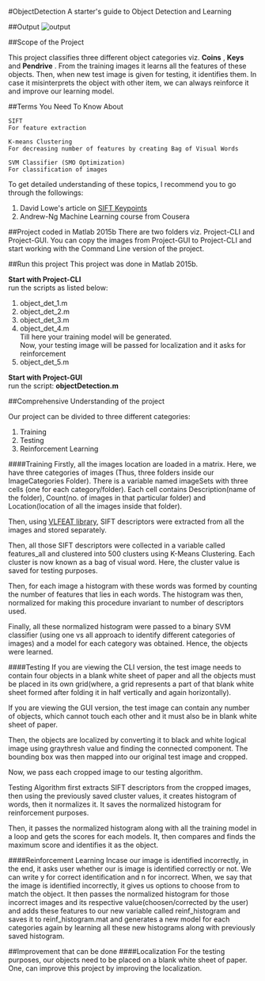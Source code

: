 #ObjectDetection
A starter's guide to Object Detection and Learning

##Output
![output](https://cloud.githubusercontent.com/assets/19733021/18026801/98d28594-6c71-11e6-91a5-6b1059c634ab.JPG)

##Scope of the Project

This project classifies three different object categories viz. 
**Coins**
, 
**Keys** 
and 
**Pendrive**
. From the training images it learns all the features of these
 objects. Then, when new test image is given for testing, it identifies them. 
 In case it misinterprets the object with other item, we can always reinforce it and 
 improve our learning model.

##Terms You Need To Know About
```
SIFT  
For feature extraction

K-means Clustering  
For decreasing number of features by creating Bag of Visual Words

SVM Classifier (SMO Optimization)  
For classification of images
```
To get detailed understanding of these topics, I recommend you to go through the followings:  
1. David Lowe's article on [SIFT Keypoints](https://www.cs.ubc.ca/~lowe/papers/ijcv04.pdf)  
2. Andrew-Ng Machine Learning course from Cousera

##Project coded in Matlab 2015b
There are two folders viz. Project-CLI and Project-GUI. You can copy the images from Project-GUI to Project-CLI and start working with the Command Line version of the project.

##Run this project
This project was done in Matlab 2015b.  

**Start with Project-CLI**  
run the scripts as listed below:  
1. object_det_1.m  
2. object_det_2.m  
3. object_det_3.m  
4. object_det_4.m  
Till here your training model will be generated.  
Now, your testing image will be passed for localization and it asks for reinforcement  
5. object_det_5.m  

**Start with Project-GUI**  
run the script:
**objectDetection.m**

##Comprehensive Understanding of the project

Our project can be divided to three different categories:  
1. Training  
2. Testing  
3. Reinforcement Learning  

####Training
Firstly, all the images location are loaded in a matrix. Here, we have three categories of images (Thus, three folders inside our ImageCategories Folder). There is a variable named imageSets with three cells (one for each category/folder). Each cell contains Description(name of the folder), Count(no. of images in that particular folder) and Location(location of all the images inside that folder).

Then, using
[VLFEAT library](http://www.vlfeat.org/),
SIFT descriptors were extracted from all the images and stored separately.

Then, all those SIFT descriptors were collected in a variable called features_all and clustered into 500 clusters using K-Means Clustering. Each cluster is now known as a bag of visual word. Here, the cluster value is saved for testing purposes.

Then, for each image a histogram with these words was formed by counting the number of features that lies in each words. The histogram was then, normalized for making this procedure invariant to number of descriptors used.

Finally, all these normalized histogram were passed to a binary SVM classifier (using one vs all approach to identify different categories of images) and a model for each category was obtained. Hence, the objects were learned.

####Testing
If you are viewing the CLI version, the test image needs to contain four objects in a blank white sheet of paper and all the objects must be placed in its own grid(where, a grid represents a part of that blank white sheet formed after folding it in half vertically and again horizontally).

If you are viewing the GUI version, the test image can contain any number of objects, which cannot touch each other and it must also be in blank white sheet of paper.

Then, the objects are localized by converting it to black and white logical image using graythresh value and finding the connected component. The bounding box was then mapped into our original test image and cropped.

Now, we pass each cropped image to our testing algorithm.

Testing Algorithm first extracts SIFT descriptors from the cropped images, then using the previously saved cluster values, it creates histogram of words, then it normalizes it. It saves the normalized histogram for reinforcement purposes.

Then, it passes the normalized histogram along with all the training model in a loop and gets the scores for each models. It, then compares and finds the maximum score and identifies it as the object.

####Reinforcement Learning
Incase our image is identified incorrectly, in the end, it asks user whether our is image is identified correctly or not. We can write y for correct identification and n for incorrect. When, we say that the image is identified incorrectly, it gives us options to choose from to match the object. It then passes the normalized histogram for those incorrect images and its respective value(choosen/corrected by the user) and adds these features to our new variable called reinf_histogram and saves it to reinf_histogram.mat and generates a new model for each categories again by learning all these new histograms along with previously saved histogram.

##Improvement that can be done
####Localization
For the testing purposes, our objects need to be placed on a blank white sheet of paper. One, can improve this project by improving the localization.

